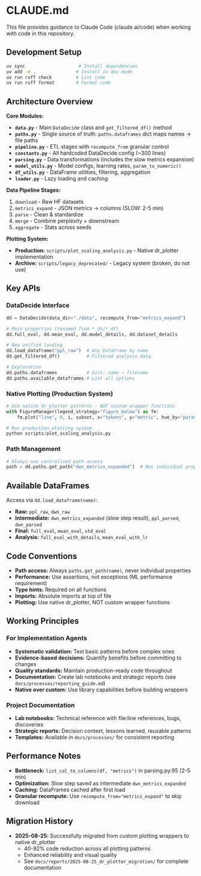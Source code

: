 # CLAUDE.md

This file provides guidance to Claude Code (claude.ai/code) when working with code in this repository.

## Development Setup

```bash
uv sync                    # Install dependencies
uv add -e .               # Install in dev mode
uv run ruff check         # Lint code
uv run ruff format        # Format code
```

## Architecture Overview

**Core Modules:**
- **`data.py`** - Main `DataDecide` class and `get_filtered_df()` method
- **`paths.py`** - Single source of truth: `paths.dataframes` dict maps names → file paths
- **`pipeline.py`** - ETL stages with `recompute_from` granular control
- **`constants.py`** - All hardcoded DataDecide config (~300 lines)
- **`parsing.py`** - Data transformations (includes the slow metrics expansion)
- **`model_utils.py`** - Model configs, learning rates, `param_to_numeric()`
- **`df_utils.py`** - DataFrame utilities, filtering, aggregation
- **`loader.py`** - Lazy loading and caching

**Data Pipeline Stages:**
1. `download` - Raw HF datasets
2. `metrics_expand` - JSON metrics → columns (SLOW: 2-5 min)
3. `parse` - Clean & standardize
4. `merge` - Combine perplexity + downstream  
5. `aggregate` - Stats across seeds

**Plotting System:**
- **Production:** `scripts/plot_scaling_analysis.py` - Native dr_plotter implementation
- **Archive:** `scripts/legacy_deprecated/` - Legacy system (broken, do not use)

## Key APIs

### DataDecide Interface
```python
dd = DataDecide(data_dir="./data", recompute_from="metrics_expand")

# Main properties (renamed from *_ds/*_df)
dd.full_eval, dd.mean_eval, dd.model_details, dd.dataset_details

# New unified loading
dd.load_dataframe("ppl_raw")  # Any DataFrame by name
dd.get_filtered_df()          # Filtered analysis data

# Exploration
dd.paths.dataframes           # Dict: name → filename  
dd.paths.available_dataframes # List all options
```

### Native Plotting (Production System)
```python
# Use native dr_plotter patterns - NOT custom wrapper functions
with FigureManager(legend_strategy="figure_below") as fm:
    fm.plot("line", 0, i, subset, x="tokens", y="metric", hue_by="params")

# Run production plotting system
python scripts/plot_scaling_analysis.py
```

### Path Management
```python
# Always use centralized path access
path = dd.paths.get_path("dwn_metrics_expanded")  # Not individual properties
```

## Available DataFrames

Access via `dd.load_dataframe(name)`:
- **Raw:** `ppl_raw`, `dwn_raw`
- **Intermediate:** `dwn_metrics_expanded` (slow step result), `ppl_parsed`, `dwn_parsed`
- **Final:** `full_eval`, `mean_eval`, `std_eval`
- **Analysis:** `full_eval_with_details`, `mean_eval_with_lr`

## Code Conventions

- **Path access:** Always `paths.get_path(name)`, never individual properties
- **Performance:** Use assertions, not exceptions (ML performance requirement)
- **Type hints:** Required on all functions
- **Imports:** Absolute imports at top of file
- **Plotting:** Use native dr_plotter, NOT custom wrapper functions

## Working Principles

### For Implementation Agents
- **Systematic validation:** Test basic patterns before complex ones
- **Evidence-based decisions:** Quantify benefits before committing to changes
- **Quality standards:** Maintain production-ready code throughout
- **Documentation:** Create lab notebooks and strategic reports (see `docs/processes/reporting_guide.md`)
- **Native over custom:** Use library capabilities before building wrappers

### Project Documentation
- **Lab notebooks:** Technical reference with file:line references, bugs, discoveries
- **Strategic reports:** Decision context, lessons learned, reusable patterns
- **Templates:** Available in `docs/processes/` for consistent reporting

## Performance Notes

- **Bottleneck:** `list_col_to_columns(df, "metrics")` in parsing.py:95 (2-5 min)
- **Optimization:** Slow step saved as intermediate `dwn_metrics_expanded`
- **Caching:** DataFrames cached after first load
- **Granular recompute:** Use `recompute_from="metrics_expand"` to skip download

## Migration History

- **2025-08-25:** Successfully migrated from custom plotting wrappers to native dr_plotter
  - 40-92% code reduction across all plotting patterns
  - Enhanced reliability and visual quality
  - See `docs/reports/2025-08-25_dr_plotter_migration/` for complete documentation